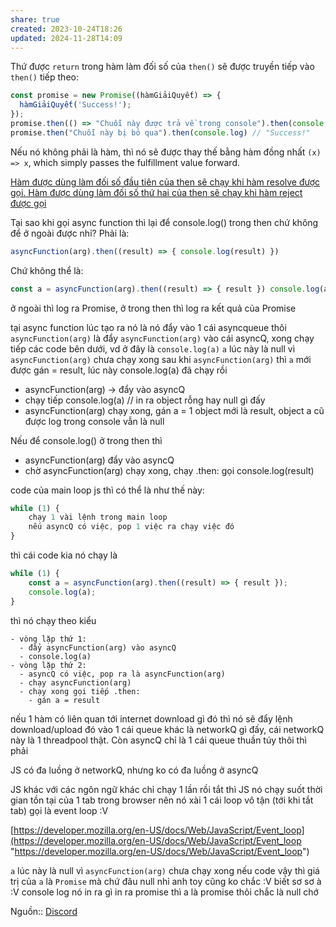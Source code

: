 ```yaml
---
share: true
created: 2023-10-24T18:26
updated: 2024-11-28T14:09
---
```

Thứ được `return` trong hàm làm đối số của `then()` sẽ được truyền tiếp vào `then()` tiếp theo:
```js
const promise = new Promise((hàmGiảiQuyết) => {
  hàmGiảiQuyết('Success!');
});
promise.then(() => "Chuỗi này được trả về trong console").then(console.log) // "Chuỗi này được trả về trong console"
promise.then("Chuỗi này bị bỏ qua").then(console.log) // "Success!"
```

Nếu nó không phải là hàm, thì nó sẽ được thay thế bằng hàm đồng nhất `(x) => x`, which simply passes the fulfillment value forward.

[Hàm được dùng làm đối số đầu tiên của then sẽ chạy khi hàm resolve được gọi. Hàm được dùng làm đối số thứ hai của then sẽ chạy khi hàm reject được gọi](./H%C3%A0m%20%C4%91%C6%B0%E1%BB%A3c%20d%C3%B9ng%20l%C3%A0m%20%C4%91%E1%BB%91i%20s%E1%BB%91%20%C4%91%E1%BA%A7u%20ti%C3%AAn%20c%E1%BB%A7a%20then%20s%E1%BA%BD%20ch%E1%BA%A1y%20khi%20h%C3%A0m%20resolve%20%C4%91%C6%B0%E1%BB%A3c%20g%E1%BB%8Di.%20H%C3%A0m%20%C4%91%C6%B0%E1%BB%A3c%20d%C3%B9ng%20l%C3%A0m%20%C4%91%E1%BB%91i%20s%E1%BB%91%20th%E1%BB%A9%20hai%20c%E1%BB%A7a%20then%20s%E1%BA%BD%20ch%E1%BA%A1y%20khi%20h%C3%A0m%20reject%20%C4%91%C6%B0%E1%BB%A3c%20g%E1%BB%8Di.md)

Tại sao khi gọi async function thì lại để console.log() trong then chứ không để ở ngoài được nhỉ? Phải là:
```js
asyncFunction(arg).then((result) => { console.log(result) })
```

Chứ không thể là:

```js
const a = asyncFunction(arg).then((result) => { result }) console.log(a)
```

ở ngoài thì log ra Promise, ở trong then thì log ra kết quả của Promise

tại async function lúc tạo ra nó là nó đẩy vào 1 cái asyncqueue thôi
`asyncFunction(arg)` là đẩy `asyncFunction(arg)` vào cái asyncQ, xong chạy tiếp các code bên dưới, vd ở đây là `console.log(a)`
`a` lúc này là null vì `asyncFunction(arg)` chưa chạy xong
sau khi `asyncFunction(arg)` thì `a` mới được gán = result, lúc này console.log(a) đã chạy rồi
- asyncFunction(arg) -> đẩy vào asyncQ
- chạy tiếp console.log(a) // in ra object rỗng hay null gì đấy
- asyncFunction(arg) chạy xong, gán a = 1 object mới là result, object a cũ được log trong console vẫn là null

Nếu để console.log() ở trong then thì

- asyncFunction(arg) đẩy vào asyncQ
- chờ asyncFunction(arg) chạy xong, chạy .then: gọi console.log(result)

code của main loop js thì có thể là như thế này:

```js
while (1) {
    chạy 1 vài lệnh trong main loop
    nếu asyncQ có việc, pop 1 việc ra chạy việc đó 
}
```

thì cái code kia nó chạy là

```js
while (1) {
    const a = asyncFunction(arg).then((result) => { result });
    console.log(a); 
}
```

thì nó chạy theo kiểu

```
- vòng lặp thứ 1:
  - đẩy asyncFunction(arg) vào asyncQ
  - console.log(a)
- vòng lặp thứ 2:
  - asyncQ có việc, pop ra là asyncFunction(arg)
  - chạy asyncFunction(arg)
  - chạy xong gọi tiếp .then:
    - gán a = result
```

nếu 1 hàm có liên quan tới internet download gì đó thì nó sẽ đẩy lệnh download/upload đó vào 1 cái queue khác là networkQ gì đấy, cái networkQ này là 1 threadpool thật. Còn asyncQ chỉ là 1 cái queue thuần túy thôi thì phải

JS có đa luồng ở networkQ, nhưng ko có đa luồng ở asyncQ 

JS khác với các ngôn ngữ khác chỉ chạy 1 lần rồi tắt thì JS nó chạy suốt thời gian tồn tại của 1 tab trong browser nên nó xài 1 cái loop vô tận (tới khi tắt tab) gọi là event loop :V


[https://developer.mozilla.org/en-US/docs/Web/JavaScript/Event_loop](https://developer.mozilla.org/en-US/docs/Web/JavaScript/Event_loop "https://developer.mozilla.org/en-US/docs/Web/JavaScript/Event_loop")


`a` lúc này là null vì `asyncFunction(arg)` chưa chạy xong
nếu code vậy thì giá trị của `a` là `Promise` mà chứ đâu null nhỉ anh
toy cũng ko chắc :V biết sơ sơ à :V console log nó in ra gì
in ra promise thì a là promise thôi 
chắc là null chớ 

Nguồn:: [Discord](https://discord.com/channels/420246254254030856/420547926146678785/1143149285387550822)